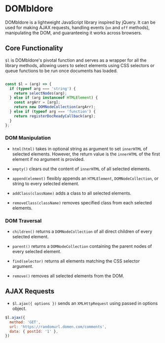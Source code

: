 # DOMbldore #

DOMbldore is a lightweight JavaScript library inspired by jQuery. It can be used for making AJAX requests, handling events (`on` and `off` methods), manipulating the DOM, and guaranteeing it works across browsers.


## Core Functionality ##

`$l` is DOMbldore's pivotal function and serves as a wrapper for all the library methods, allowing users to select elements using CSS selectors or queue functions to be run once documents has loaded.

```JavaScript

const $l = (arg) => {
  if (typeof arg === 'string') {
    return selectNodes(arg);
  } else if (arg instanceof HTMLElement) {
    const argArr = [arg];
    return new DOMNodeCollection(argArr);
  } else if (typeof arg === 'function') {
    return registerDocReadyCallback(arg);
  }
};

```

### DOM Manipulation ###

* `html(html)` takes in optional string as argument to set `innerHTML` of selected elements. However, the return value is the `innerHTML` of the first element if no argument is provided.

* `empty()` clears out the content of `innerHTML` of all selected elements.

* `append(element)` flexibly appends an `HTMLElement`, `DOMNodeCollection`, or string to every selected element.

* `addClass(className)` adds a class to all selected elements.

* `removeClass(className)` removes specified class from each selected elements.

### DOM Traversal ###

* `children()` returns a `DOMNodeCollection` of all direct children of every selected element.

* `parent()` returns a `DOMNodeCollection` containing the parent nodes of every selected element.

* `find(selector)` returns all elements matching the CSS selector argument.

* `remove()` removes all selected elements from the DOM.

## AJAX Requests ##


* `$l.ajax({ options })` sends an `XMLHttpRequest` using passed in options object.

```javascript
$l.ajax({
  method: 'GET',
  url: 'https://randomurl.domen.com/comments',
  data: { postId: '1' },
})
```
